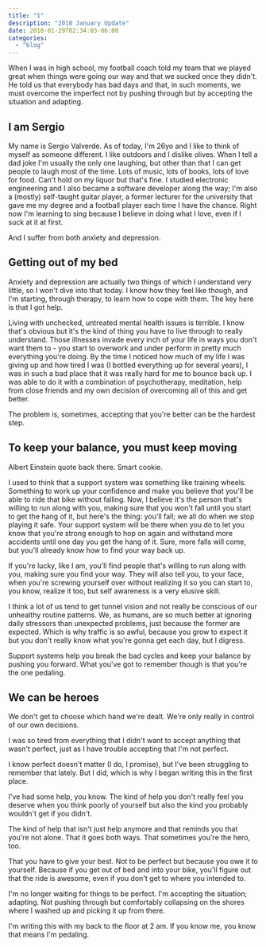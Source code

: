 ```yaml
---
title: "1"
description: "2018 January Update"
date: 2018-01-29T02:34:03-06:00
categories:
  - "blog"
---
```


When I was in high school, my football coach told my team that we played great
when things were going our way and that we sucked once they didn't. He told us
that everybody has bad days and that, in such moments, we must overcome the
imperfect not by pushing through but by accepting the situation and adapting.

I am Sergio
-----------

My name is Sergio Valverde. As of today, I'm 26yo and I like to think of myself
as someone different. I like outdoors and I dislike olives. When I tell a dad
joke I'm usually the only one laughing, but other than that I can get people to
laugh most of the time. Lots of music, lots of books, lots of love for food.
Can't hold on my liquor but that's fine. I studied electronic engineering and I
also became a software developer along the way; I'm also a (mostly) self-taught
guitar player, a former lecturer for the university that gave me my degree and a
football player each time I have the chance. Right now I'm learning to sing
because I believe in doing what I love, even if I suck at it at first.

And I suffer from both anxiety and depression.

Getting out of my bed
---------------------

Anxiety and depression are actually two things of which I understand very
little, so I won't dive into that today. I know how they feel like though, and
I'm starting, through therapy, to learn how to cope with them. The key here is
that I got help.

Living with unchecked, untreated mental health issues is terrible. I know that's
obvious but it's the kind of thing you have to live through to really
understand. Those illnesses invade every inch of your life in ways you don't
want them to - you start to overwork and under perform in pretty much everything
you're doing. By the time I noticed how much of my life I was giving up and how
tired I was (I bottled everything up for several years), I was in such a bad
place that it was really hard for me to bounce back up. I was able to do it with
a combination of psychotherapy, meditation, help from close friends and my own
decision of overcoming all of this and get better.

The problem is, sometimes, accepting that you're better can be the hardest step.

To keep your balance, you must keep moving
------------------------------------------

Albert Einstein quote back there. Smart cookie.

I used to think that a support system was something like training wheels.
Something to work up your confidence and make you believe that you'll be able
to ride that bike without falling. Now, I believe it's the person that's willing
to run along with you, making sure that you won't fall until you start to get
the hang of it, but here's the thing: you'll fall; we all do when we stop
playing it safe. Your support system will be there when you do to let you
know that you're strong enough to hop on again and withstand more accidents
until one day you get the hang of it. Sure, more falls will come, but you'll
already know how to find your way back up.

If you're lucky, like I am, you'll find people that's willing to run along with
you, making sure you find your way. They will also tell you, to your face, when
you're screwing yourself over without realizing it so you can start to, you
know, realize it too, but self awareness is a very elusive skill.

I think a lot of us tend to get tunnel vision and not really be conscious of
our unhealthy routine patterns. We, as humans, are so much better at
ignoring daily stressors than unexpected problems, just because the former are
expected. Which is why traffic is so awful, because you grow to expect it but
you don't really know what you're gonna get each day, but I digress.

Support systems help you break the bad cycles and keep your balance by
pushing you forward. What you've got to remember though is that you're the one
pedaling.

We can be heroes
----------------

We don't get to choose which hand we're dealt. We're only really in control of
our own decisions.

I was so tired from everything that I didn't want to accept anything that wasn't
perfect, just as I have trouble accepting that I'm not perfect.

I know perfect doesn't matter (I do, I promise), but I've been struggling to
remember that lately. But I did, which is why I began writing this in the first
place.

I've had some help, you know. The kind of help you don't really feel you deserve
when you think poorly of yourself but also the kind you probably wouldn't get if
you didn't.

The kind of help that isn't just help anymore and that reminds you that you're
not alone. That it goes both ways. That sometimes you're the hero, too.

That you have to give your best. Not to be perfect but because you owe it to
yourself. Because if you get out of bed and into your bike, you'll figure out
that the ride is awesome, even if you don't get to where you intended to.

I'm no longer waiting for things to be perfect. I'm accepting the situation;
adapting. Not pushing through but comfortably collapsing on the shores where I
washed up and picking it up from there.

I'm writing this with my back to the floor at 2 am. If you know me, you know
that means I'm pedaling.

